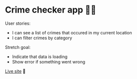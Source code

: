 # Crime checker app 👮‍♀️

User stories:

- I can see a list of crimes that occured in my current location
- I can filter crimes by category

Stretch goal:
- Indicate that data is loading
- Show error if something went wrong 

[Live site](https://fac-23.github.io/preA-week2-http-rayorian/) 🔗
